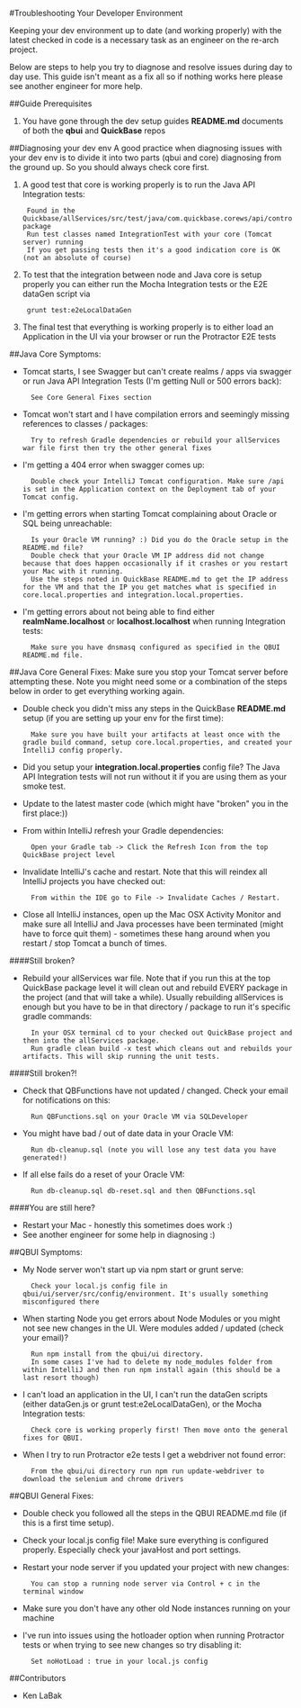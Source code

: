 #Troubleshooting Your Developer Environment

Keeping your dev environment up to date (and working properly) with the latest checked in code is a necessary task as an engineer on the re-arch project.

Below are steps to help you try to diagnose and resolve issues during day to day use. This guide isn't meant as a fix all so if nothing works here please see another engineer for more help.

##Guide Prerequisites
1. You have gone through the dev setup guides **README.md** documents of both the **qbui** and **QuickBase** repos

##Diagnosing your dev env
A good practice when diagnosing issues with your dev env is to divide it into two parts (qbui and core) diagnosing from the ground up. So you should always check core first.

1. A good test that core is working properly is to run the Java API Integration tests:
 
        Found in the Quickbase/allServices/src/test/java/com.quickbase.corews/api/controllers/ package       
        Run test classes named IntegrationTest with your core (Tomcat server) running
        If you get passing tests then it's a good indication core is OK (not an absolute of course)
        
2. To test that the integration between node and Java core is setup properly you can either run the Mocha Integration tests or the E2E dataGen script via 

        grunt test:e2eLocalDataGen
        
3. The final test that everything is working properly is to either load an Application in the UI via your browser or run the Protractor E2E tests

##Java Core Symptoms:
* Tomcat starts, I see Swagger but can't create realms / apps via swagger or run Java API Integration Tests (I'm getting Null or 500 errors back):

        See Core General Fixes section
        
* Tomcat won't start and I have compilation errors and seemingly missing references to classes / packages:

        Try to refresh Gradle dependencies or rebuild your allServices war file first then try the other general fixes

* I'm getting a 404 error when swagger comes up:

        Double check your IntelliJ Tomcat configuration. Make sure /api is set in the Application context on the Deployment tab of your Tomcat config.

* I'm getting errors when starting Tomcat complaining about Oracle or SQL being unreachable:
 
        Is your Oracle VM running? :) Did you do the Oracle setup in the README.md file? 
        Double check that your Oracle VM IP address did not change because that does happen occasionally if it crashes or you restart your Mac with it running. 
        Use the steps noted in QuickBase README.md to get the IP address for the VM and that the IP you get matches what is specified in core.local.properties and integration.local.properties.

* I'm getting errors about not being able to find either **realmName.localhost** or **localhost.localhost** when running Integration tests:
        
        Make sure you have dnsmasq configured as specified in the QBUI README.md file.

##Java Core General Fixes:
Make sure you stop your Tomcat server before attempting these. Note you might need some or a combination of the steps below in order to get everything working again.

* Double check you didn't miss any steps in the QuickBase **README.md** setup (if you are setting up your env for the first time):
 
        Make sure you have built your artifacts at least once with the gradle build command, setup core.local.properties, and created your IntelliJ config properly.

* Did you setup your **integration.local.properties** config file? The Java API Integration tests will not run without it if you are using them as your smoke test.

* Update to the latest master code (which might have "broken" you in the first place:))

* From within IntelliJ refresh your Gradle dependencies:
        
        Open your Gradle tab -> Click the Refresh Icon from the top QuickBase project level

* Invalidate IntelliJ's cache and restart. Note that this will reindex all IntelliJ projects you have checked out: 

        From within the IDE go to File -> Invalidate Caches / Restart. 
        
* Close all IntelliJ instances, open up the Mac OSX Activity Monitor and make sure all IntelliJ and Java processes have been terminated (might have to force quit them) - sometimes these hang around when you restart / stop Tomcat a bunch of times.

####Still broken?
* Rebuild your allServices war file. Note that if you run this at the top QuickBase package level it will clean out and rebuild EVERY package in the project (and that will take a while). Usually rebuilding allServices is enough but you have to be in that directory / package to run it's specific gradle commands: 

        In your OSX terminal cd to your checked out QuickBase project and then into the allServices package. 
        Run gradle clean build -x test which cleans out and rebuilds your artifacts. This will skip running the unit tests. 
        

####Still broken?!
* Check that QBFunctions have not updated / changed. Check your email for notifications on this: 

        Run QBFunctions.sql on your Oracle VM via SQLDeveloper

* You might have bad / out of date data in your Oracle VM: 
        
        Run db-cleanup.sql (note you will lose any test data you have generated!)
        
* If all else fails do a reset of your Oracle VM: 

        Run db-cleanup.sql db-reset.sql and then QBFunctions.sql
        
####You are still here?
* Restart your Mac - honestly this sometimes does work :)
* See another engineer for some help in diagnosing :)

##QBUI Symptoms:
* My Node server won't start up via npm start or grunt serve:
 
        Check your local.js config file in qbui/ui/server/src/config/environment. It's usually something misconfigured there

* When starting Node you get errors about Node Modules or you might not see new changes in the UI. Were modules added / updated (check your email)? 

        Run npm install from the qbui/ui directory.
        In some cases I've had to delete my node_modules folder from within IntelliJ and then run npm install again (this should be a last resort though)

* I can't load an application in the UI, I can't run the dataGen scripts (either dataGen.js or grunt test:e2eLocalDataGen), or the Mocha Integration tests:
 
        Check core is working properly first! Then move onto the general fixes for QBUI.

* When I try to run Protractor e2e tests I get a webdriver not found error:
 
        From the qbui/ui directory run npm run update-webdriver to download the selenium and chrome drivers

##QBUI General Fixes:
* Double check you followed all the steps in the QBUI README.md file (if this is a first time setup).
* Check your local.js config file! Make sure everything is configured properly. Especially check your javaHost and port settings.
* Restart your node server if you updated your project with new changes: 

        You can stop a running node server via Control + c in the terminal window
        
* Make sure you don't have any other old Node instances running on your machine
* I've run into issues using the hotloader option when running Protractor tests or when trying to see new changes so try disabling it:

        Set noHotLoad : true in your local.js config


##Contributors
+ Ken LaBak

